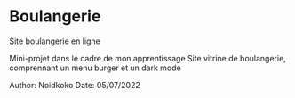 # Boulangerie
Site boulangerie en ligne 

Mini-projet dans le cadre de mon apprentissage
Site vitrine de boulangerie, comprennant un menu burger et un dark mode

Author: Noidkoko
Date: 05/07/2022
